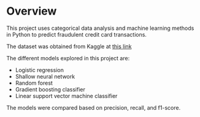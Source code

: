 # Overview
This project uses categorical data analysis and machine learning methods in Python to predict fraudulent credit card transactions. 

The dataset was obtained from Kaggle at [this link](https://www.kaggle.com/datasets/dhanushnarayananr/credit-card-fraud)

The different models explored in this project are:
- Logistic regression
- Shallow neural network
- Random forest
- Gradient boosting classifier
- Linear support vector machine classifier

The models were compared based on precision, recall, and f1-score.
